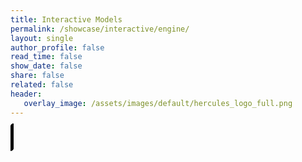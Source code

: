```yaml
---
title: Interactive Models
permalink: /showcase/interactive/engine/
layout: single
author_profile: false
read_time: false
show_date: false
share: false
related: false
header:
   overlay_image: /assets/images/default/hercules_logo_full.png
---
```


<style>
    model-viewer {
        width: 800px;
        height: 600px;
        border: 5px solid black;
        border-radius: 20px;
    }
</style>

<script type="module" src="https://unpkg.com/@google/model-viewer/dist/model-viewer.min.js"></script>

<model-viewer src="/showcase/interactive/engine/engine.glb" ar ar-modes="webxr scene-viewer quick-look" camera-controls tone-mapping="neutral" poster="poster.webp" shadow-intensity="1" environment-image="legacy">
    <div class="progress-bar hide" slot="progress-bar">
        <div class="update-bar"></div>
    </div>
</model-viewer>
